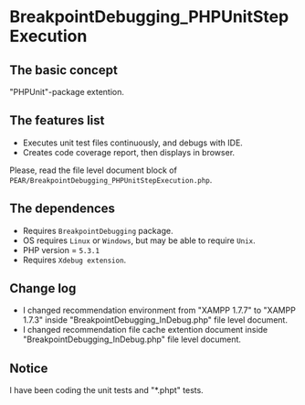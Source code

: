 BreakpointDebugging_PHPUnitStepExecution
========================================

The basic concept
-----------------

"PHPUnit"-package extention.

The features list
-----------------

* Executes unit test files continuously, and debugs with IDE.
* Creates code coverage report, then displays in browser.

Please, read the file level document block of `PEAR/BreakpointDebugging_PHPUnitStepExecution.php`.

The dependences
---------------

* Requires `BreakpointDebugging` package.
* OS requires `Linux` or `Windows`, but may be able to require `Unix`.
* PHP version = `5.3.1`
* Requires `Xdebug extension`.

Change log
----------

* I changed recommendation environment from "XAMPP 1.7.7" to "XAMPP 1.7.3" inside "BreakpointDebugging_InDebug.php" file level document.
* I changed recommendation file cache extention document inside "BreakpointDebugging_InDebug.php" file level document.

Notice
------

I have been coding the unit tests and "*.phpt" tests.
